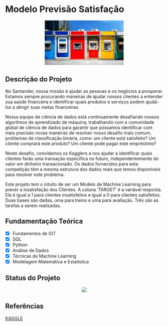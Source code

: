 ﻿# Modelo Previsão Satisfação


<p align="center">
  <img src = './img01.png' width = '50%'>
</p>

## Descrição do Projeto

No Santander, nossa missão é ajudar as pessoas e os negócios a prosperar. Estamos sempre procurando maneiras de ajudar nossos clientes a entender sua saúde financeira e identificar quais produtos e serviços podem ajudá-los a atingir suas metas financeiras.

Nossa equipe de ciência de dados está continuamente desafiando nossos algoritmos de aprendizado de máquina, trabalhando com a comunidade global de ciência de dados para garantir que possamos identificar com mais precisão novas maneiras de resolver nosso desafio mais comum, problemas de classificação binária, como: um cliente está satisfeito? Um cliente comprará este produto? Um cliente pode pagar este empréstimo?

Neste desafio, convidamos os Kagglers a nos ajudar a identificar quais clientes farão uma transação específica no futuro, independentemente do valor em dinheiro transacionado. Os dados fornecidos para esta competição têm a mesma estrutura dos dados reais que temos disponíveis para resolver este problema.

Este projeto tem o intuito de ser um Modelo de Machine Learning para prever a insatisfação dos Clientes. A coluna ‘TARGET’ é a variável resposta. Ela é igual a 1 para clientes insatisfeitos e igual a 0 para clientes satisfeitos. Duas bases são dadas, uma para treino e uma para avaliação. Três são as tarefas a serem realizadas.

## Fundamentação Teórica

- [x] Fundamentos de GIT
- [x] SQL
- [x] Python
- [x] Análise de Dados 
- [x] Técnicas de Machine Learning
- [x] Modelagem Matemática e Estatística

## Status do Projeto

<p align="center">
<img src="http://img.shields.io/static/v1?label=STATUS&message=DESENVOLVIMENTO&color=GREEN&style=for-the-badge"/>
</p>

## Referências

[KAGGLE](https://www.kaggle.com/c/santander-customer-satisfaction/data)
